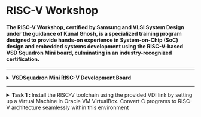 # RISC-V Workshop
#### The RISC-V Workshop, certified by Samsung and VLSI System Design under the guidance of Kunal Ghosh, is a specialized training program designed to provide hands-on experience in System-on-Chip (SoC) design and embedded systems development using the RISC-V-based VSD Squadron Mini board, culminating in an industry-recognized certification.
<hr>


<details>
<summary><b> VSDSquadron Mini RISC-V Development Board </b></summary> 
   
### 1. Overview
<p align="centre"> <img src="./Images/Vsd.png">

* #### Core Processor:
    * Features the CH32V003F4U6 RISC-V chip with ```RV32EC``` instruction set.
    * Supports ```24MHz``` main clock frequency and two-level interrupt nesting.
    * High-speed memory: ```2KB SRAM```, ```16KB``` CodeFlash, and ```1920B``` for bootloader.
* #### Key Features:
    * Integrated clock system with 24MHz and 128kHz RC oscillators.
    * 15 GPIO ports, enabling extensive peripheral connections.
    * Communication interfaces: ```USART```, ```I2C```, ```SPI```.
    * Onboard programming using the ```CH32V305FBP6``` protocol.
    * Powered via USB-C connector.

### 2. Specifications

* #### Form Factor: 
    * 50 x 28 mm with a maximum height of 8mm (top) and 1mm (bottom).
  
<p align="centre"> <img src="./Images/Vsd_Power_supply.png">
   
* #### Power:
   * Nominal Input: 5V.
   * I/O Voltage: 3.3V.
   * Source/Sink Current: 8mA per I/O pin.

* #### Connectivity:
   * Digital I/O Pins: 15.
   * Analog I/O Pins: 10-bit ADC.
   * PWM Pins: 14.
   * External interrupts: 8.
* #### Other Features:
   * Built-in LED (PD6).
   * Programmer/debugger included, no external adapter required.

### 3. Kit Contents
* 1x VSDSquadron Mini Board.
* USB 2.0 Type-C connector.

### 4. Installation & Setup
To program and test the board (e.g., a "blink" example):
* #### Software:
   * Install ```VSCode``` and the ```PlatformIO``` extension.
   * Set up the ```CH32V``` platform via the repository URL provided.
   * Install the ```WCH-Link``` driver for programming.
   * USing ```Oracle Virtual Box``` to execute virtually.
* #### Steps:
   * Connect the board via USB-C.
   * Use ```PlatformIO``` in VSCode to ```build``` and ```upload``` the code.
   * Follow provided visuals and step-by-step instructions in the datasheet.
 
   <p align="centre"> <img src="./Images/Step1.png">
   <p align="centre"> <img src="./Images/Step2.png">
   <p align="centre"> <img src="./Images/Step3.png">
   <p align="centre"> <img src="./Images/Step4.png">
   <p align="centre"> <img src="./Images/Step5.png">

* #### Completion
   *   After completing the installation, verify its accuracy by ensuring the following window appears as expected.

<p align="centre"> <img src="./Images/Complete_1.png">
<p align="centre"> <img src="./Images/Complete_2.png">

### 5. Handling and Usage
   * ESD Precautions: Handle with care to avoid static damage.
   * Operating Temperature: Designed for room temperature, ```20-35°C```.
   * Powering Up: Use ```USB-C``` connection for power and programming.
</details>

<hr>

<details>
   <summary><b> Task 1 : </b>Install the RISC-V toolchain using the provided VDI link by setting up a Virtual Machine in Oracle VM VirtualBox. Convert C programs to RISC-V architecture seamlessly within this environment</summary>
   
### Creating a Simple Program for finding sum of n numbers:
<p align="centre"> <img src="./Task 1/Sum_1_to_n_command.png">
<p align="centre"> <img src="./Task 1/Sum_1_to_n_program.png">

</details>
